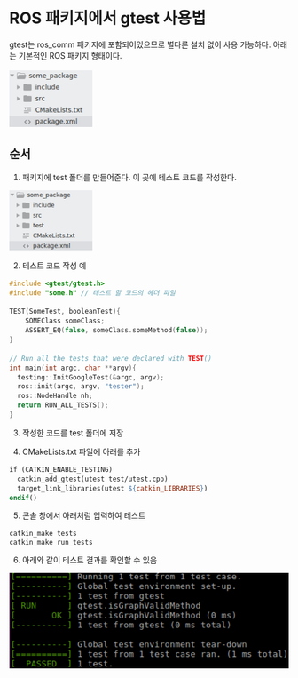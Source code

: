 # ROS 패키지에서 gtest 사용법

gtest는 ros_comm 패키지에 포함되어있으므로 별다른 설치 없이 사용 가능하다. 아래는 기본적인 ROS 패키지 형태이다. <br/> <br/>
<img src="img/folders_without_test.png" width="150">

## 순서

1. 패키지에 test 폴더를 만들어준다. 이 곳에 테스트 코드를 작성한다.
<img src="img/folders_with_test.png" width="150">

2. 테스트 코드 작성 예
```cpp
#include <gtest/gtest.h>
#include "some.h" // 테스트 할 코드의 헤더 파일

TEST(SomeTest, booleanTest){
	SOMEClass someClass;
	ASSERT_EQ(false, someClass.someMethod(false));
}

// Run all the tests that were declared with TEST()
int main(int argc, char **argv){
  testing::InitGoogleTest(&argc, argv);
  ros::init(argc, argv, "tester");
  ros::NodeHandle nh;
  return RUN_ALL_TESTS();
}
```

3. 작성한 코드를 test 폴더에 저장

4. CMakeLists.txt 파일에 아래를 추가
```makefile
if (CATKIN_ENABLE_TESTING)
  catkin_add_gtest(utest test/utest.cpp)
  target_link_libraries(utest ${catkin_LIBRARIES})
endif()
```

5. 콘솔 창에서 아래처럼 입력하여 테스트
```
catkin_make tests
catkin_make run_tests
```
6. 아래와 같이 테스트 결과를 확인할 수 있음
<img src="img/testResult.png" width="600">
